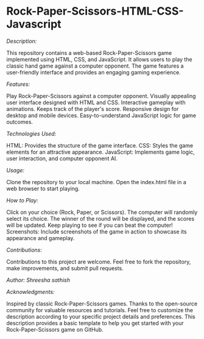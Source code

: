 # Rock-Paper-Scissors-HTML-CSS-Javascript

*Description:*

This repository contains a web-based Rock-Paper-Scissors game implemented using HTML, CSS, and JavaScript. It allows users to play the classic hand game against a computer opponent. The game features a user-friendly interface and provides an engaging gaming experience.

*Features:*

Play Rock-Paper-Scissors against a computer opponent. Visually appealing user interface designed with HTML and CSS. Interactive gameplay with animations. Keeps track of the player's score. Responsive design for desktop and mobile devices. Easy-to-understand JavaScript logic for game outcomes.

*Technologies Used:*

HTML: Provides the structure of the game interface. CSS: Styles the game elements for an attractive appearance. JavaScript: Implements game logic, user interaction, and computer opponent AI.

*Usage:*

Clone the repository to your local machine. Open the index.html file in a web browser to start playing.

*How to Play:*

Click on your choice (Rock, Paper, or Scissors). The computer will randomly select its choice. The winner of the round will be displayed, and the scores will be updated. Keep playing to see if you can beat the computer! Screenshots: Include screenshots of the game in action to showcase its appearance and gameplay.

*Contributions:*

Contributions to this project are welcome. Feel free to fork the repository, make improvements, and submit pull requests.

*Author: Shreesha sathish*

*Acknowledgments:*

Inspired by classic Rock-Paper-Scissors games. Thanks to the open-source community for valuable resources and tutorials. Feel free to customize the description according to your specific project details and preferences. This description provides a basic template to help you get started with your Rock-Paper-Scissors game on GitHub.
